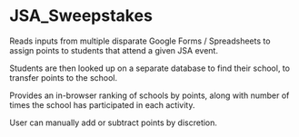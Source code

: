 # JSA_Sweepstakes

Reads inputs from multiple disparate Google Forms / Spreadsheets to assign points to students that attend a given JSA event.

Students are then looked up on a separate database to find their school, to transfer points to the school.

Provides an in-browser ranking of schools by points, along with number of times the school has participated in each activity.

User can manually add or subtract points by discretion.
